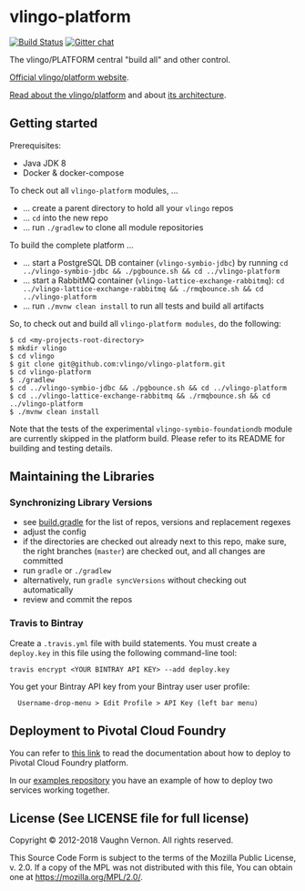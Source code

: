 # vlingo-platform

[![Build Status](https://travis-ci.org/vlingo/vlingo-platform.svg?branch=master)](https://travis-ci.org/vlingo/vlingo-platform) [![Gitter chat](https://badges.gitter.im/gitterHQ/gitter.png)](https://gitter.im/vlingo-platform-java/community)

The vlingo/PLATFORM  central "build all" and other control.

[Official vlingo/platform website](https://vlingo.io/).

[Read about the vlingo/platform](https://kalele.io/blog-posts/vlingo-platform/) and about [its architecture](https://kalele.io/blog-posts/vlingo-platform-architecture-part1/).


## Getting started

Prerequisites:
* Java JDK 8
* Docker & docker-compose

To check out all `vlingo-platform` modules, ...
* ... create a parent directory to hold all your `vlingo` repos
* ... `cd` into the new repo
* ... run `./gradlew` to clone all module repositories

To build the complete platform ...
* ... start a PostgreSQL DB container (`vlingo-symbio-jdbc`) by running `cd ../vlingo-symbio-jdbc && ./pgbounce.sh && cd ../vlingo-platform`
* ... start a RabbitMQ container (`vlingo-lattice-exchange-rabbitmq`):  `cd ../vlingo-lattice-exchange-rabbitmq && ./rmqbounce.sh && cd ../vlingo-platform`
* ... run `./mvnw clean install` to run all tests and build all artifacts

So, to check out and build all `vlingo-platform modules`, do the following:

```
$ cd <my-projects-root-directory>
$ mkdir vlingo
$ cd vlingo
$ git clone git@github.com:vlingo/vlingo-platform.git
$ cd vlingo-platform
$ ./gradlew
$ cd ../vlingo-symbio-jdbc && ./pgbounce.sh && cd ../vlingo-platform
$ cd ../vlingo-lattice-exchange-rabbitmq && ./rmqbounce.sh && cd ../vlingo-platform
$ ./mvnw clean install
```

Note that the tests of the experimental `vlingo-symbio-foundationdb` module are currently skipped in the platform build. 
Please refer to its README for building and testing details.

## Maintaining the Libraries

### Synchronizing Library Versions

- see [build.gradle](build.gradle) for the list of repos, versions and replacement regexes
- adjust the config
- if the directories are checked out already next to this repo, make sure, the right branches (`master`) are checked out, and all changes are committed
- run `gradle` or `./gradlew`
- alternatively, run `gradle syncVersions` without checking out automatically
- review and commit the repos

### Travis to Bintray

Create a `.travis.yml` file with build statements. You must create a `deploy.key` in this file using the following command-line tool:

```
travis encrypt <YOUR BINTRAY API KEY> --add deploy.key
```
You get your Bintray API key from your Bintray user user profile:

```
  Username-drop-menu > Edit Profile > API Key (left bar menu)
```

## Deployment to Pivotal Cloud Foundry

You can refer to [this link](PivotalCloudFoundry/DEPLOY.md) to read the documentation about how to deploy to Pivotal Cloud Foundry platform.

In our [examples repository](https://github.com/vlingo/vlingo-examples) you have an example of how to deploy two services working together.


License (See LICENSE file for full license)
-------------------------------------------
Copyright © 2012-2018 Vaughn Vernon. All rights reserved.

This Source Code Form is subject to the terms of the
Mozilla Public License, v. 2.0. If a copy of the MPL
was not distributed with this file, You can obtain
one at https://mozilla.org/MPL/2.0/.
